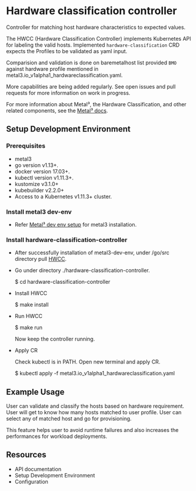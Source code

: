 # Hardware classification controller

Controller for matching host hardware characteristics to expected values.

The HWCC (Hardware Classification Controller) implements Kubernetes API for
labeling the valid hosts. Implemented `hardware-classification` CRD expects
the Profiles to be validated as yaml input.

Comparision and validation is done on baremetalhost list provided `BMO`
against hardware profile mentioned in
metal3.io_v1alpha1_hardwareclassification.yaml.

More capabilities are being added regularly. See open issues and pull
requests for more information on work in progress.

For more information about Metal³, the Hardware Classification, and other
related components,
see the [Metal³ docs](https://github.com/metal3-io/metal3-docs).

## Setup Development Environment

### Prerequisites

* metal3
* go version v1.13+.
* docker version 17.03+.
* kubectl version v1.11.3+.
* kustomize v3.1.0+
* kubebuilder v2.2.0+
* Access to a Kubernetes v1.11.3+ cluster.

### Install metal3 dev-env

* Refer [Metal³ dev env setup](https://github.com/metal3-io/metal3-dev-env/blob/master/README.md)
  for metal3 installation.

### Install hardware-classification-controller

* After successfully installation of metal3-dev-env,
  under /go/src directory pull
  [HWCC](https://github.com/metal3-io/hardware-classification-controller.git).

* Go under directory ./hardware-classification-controller.

    $ cd hardware-classification-controller

* Install HWCC

    $ make install

* Run HWCC

    $ make run

    Now keep the controller running.

* Apply CR

    Check kubectl is in PATH. Open new terminal and apply CR.

    $ kubectl apply -f metal3.io_v1alpha1_hardwareclassification.yaml

## Example Usage

User can validate and classify the hosts based on hardware requirement.
User will get to know how many hosts matched to user profile.
User can select any of matched host and go for provisioning.

This feature helps user to avoid runtime failures and also increases the
performances for workload deployments.

## Resources

* API documentation
* Setup Development Environment
* Configuration
